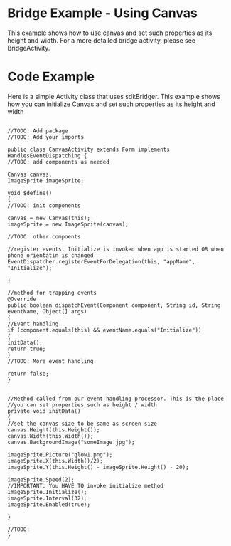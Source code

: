 # Bridge Example - Using Canvas #

This example shows how to use canvas and set such properties as its height and width. For a more detailed bridge activity, please see BridgeActivity.

# Code Example #

Here is a simple Activity class that uses sdkBridger. This example shows how you can initialize Canvas and set such properties as its height and width

```

//TODO: Add package
//TODO: Add your imports

public class CanvasActivity extends Form implements HandlesEventDispatching {
//TODO: add components as needed

Canvas canvas;
ImageSprite imageSprite;

void $define()
{
//TODO: init components

canvas = new Canvas(this);
imageSprite = new ImageSprite(canvas);

//TODO: other compoents

//register events. Initialize is invoked when app is started OR when phone orientatin is changed
EventDispatcher.registerEventForDelegation(this, "appName", "Initialize");

}

//method for trapping events
@Override
public boolean dispatchEvent(Component component, String id, String eventName, Object[] args)
{
//Event handling
if (component.equals(this) && eventName.equals("Initialize"))
{
initData();
return true;
}
//TODO: More event handling

return false;
}


//Method called from our event handling processor. This is the place
//you can set properties such as height / width
private void initData()
{
//set the canvas size to be same as screen size
canvas.Height(this.Height());
canvas.Width(this.Width());
canvas.BackgroundImage("someImage.jpg");

imageSprite.Picture("glow1.png");
imageSprite.X(this.Width()/2);
imageSprite.Y(this.Height() - imageSprite.Height() - 20);

imageSprite.Speed(2);
//IMPORTANT: You HAVE TO invoke initialize method
imageSprite.Initialize();
imageSprite.Interval(32);
imageSprite.Enabled(true);

}

//TODO:
}

```